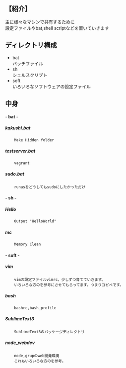 ## 【紹介】
主に様々なマシンで共有するために  
設定ファイルやbat,shell scriptなどを置いていきます  

## ディレクトリ構成
+ bat  
バッチファイル
+ sh  
シェルスクリプト
+ soft  
いろいろなソフトウェアの設定ファイル

## 中身

#### **- bat -**  

##### kakushi.bat  
		Make Hidden folder  
##### testserver.bat  
		vagrant  
##### sudo.bat  
		runasをどうしてもsudoにしたかっただけ  　
#### **- sh -**  

##### Hello  
		Output "HelloWorld"  
##### mc
		Memory Clean  

#### **- soft -**  

##### vim
		vimの設定ファイルvimrc。少しずつ育てていきます。  
		いろいろな方のを参考にさせてもらってます。つまりコピペです。  
##### bash  
		bashrc,bash_profile  
##### SublimeText3  
		SublimeText3のパッケージディレクトリ  
##### node_webdev  
		node,grupのweb開発環境  
		これもいろいろな方のを参考。  
